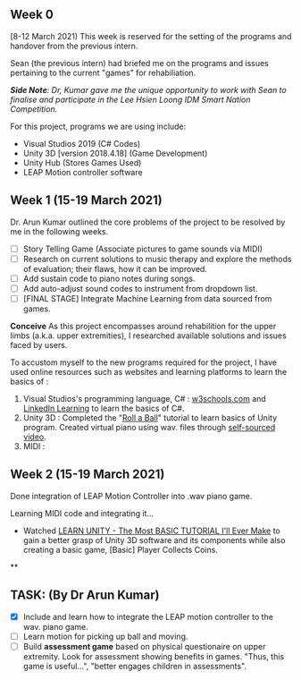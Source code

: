 ## Week 0
[8-12 March 2021) 
This week is reserved for the setting of the programs and handover from the previous intern.

Sean (the previous intern) had briefed me on the programs and issues pertaining to the current "games" for rehabiliation. 

***Side Note**: Dr, Kumar gave me the unique opportunity to work with Sean to finalise and participate in the Lee Hsien Loong IDM Smart Nation Competition.*

For this project, programs we are using include:
 - Visual Studios 2019 (C# Codes)
 - Unity 3D [version 2018.4.18] (Game Development)
 - Unity Hub (Stores Games Used)
 - LEAP Motion controller software

## Week 1 (15-19 March 2021)
Dr. Arun Kumar outlined the core problems of the project to be resolved by me in the following weeks.

 - [ ] Story Telling Game (Associate pictures to game sounds via MIDI)
 - [ ] Research on current solutions to music therapy and explore the methods of evaluation; their flaws, how it can be improved.
 - [ ] Add sustain code to piano notes during songs.
 - [ ] Add auto-adjust sound codes to instrument from dropdown list.
 - [ ] [FINAL STAGE] Integrate Machine Learning from data sourced from games.

**Conceive**
As this project encompasses around rehabilition for the upper limbs (a.k.a. upper extremities), I researched available solutions and issues faced by users. 

To accustom myself to the new programs required for the project, I have used online resources such as websites and learning platforms to learn the basics of :  
1. Visual Studios's programming language, C# : [w3schools.com](https://www.w3schools.com/cs/default.asp) and [LinkedIn Learning](https://www.linkedin.com/learning/visual-studio-essential-training-05-code-editors/explore-the-default-editor-settings?u=2122804) to learn the basics of C#. 
2. Unity 3D : Completed the "[Roll a Ball](https://learn.unity.com/project/roll-a-ball)" tutorial to learn basics of Unity program. Created virtual piano using wav. files through [self-sourced video](https://www.youtube.com/watch?v=bkE1YSSdOLU).
3. MIDI : 

## Week 2 (15-19 March 2021)
Done integration of LEAP Motion Controller into .wav piano game.

Learning MIDI code and integrating it...

- Watched [LEARN UNITY - The Most BASIC TUTORIAL I'll Ever Make](https://www.youtube.com/watch?v=pwZpJzpE2lQ)  to gain a better grasp of Unity 3D software and its components while also creating a basic game, [Basic] Player Collects Coins.

**
## TASK: (By Dr Arun Kumar)
 - [x] Include and learn how to integrate the LEAP motion controller to the wav. piano game. 
 - [ ] Learn motion for picking up ball and moving. 
 - [ ] Build **assessment game** based on physical questionaire on upper extremity. Look for assessment showing benefits in games. "Thus, this game is useful...", "better engages children in assessments".
<!--stackedit_data:
eyJoaXN0b3J5IjpbLTEyNDA4NTA2MjQsLTE2MTMxOTI1OTMsLT
ExOTc3NzA0MzMsNDI1OTUyNzEyLC0yMTM2OTQ1MzQ5LC0xMTQ2
NTgzNzM2LC0xNDM4NTAzNzkzLDE3NjUyOTg3ODQsMTE2OTAwNT
M0OCwxMzk5MzUwMjk1LDEwMjA3OTY1MDgsLTEzODI0MTIwNjIs
LTQ2NzE1MjkzMF19
-->